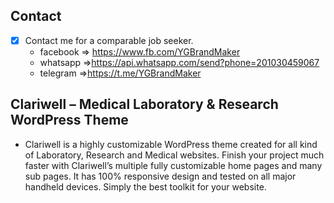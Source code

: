
## Contact 

- [x] Contact me for a comparable job seeker.
	- facebook => https://www.fb.com/YGBrandMaker
	- whatsapp =>https://api.whatsapp.com/send?phone=201030459067
	- telegram =>https://t.me/YGBrandMaker

##  Clariwell – Medical Laboratory & Research WordPress Theme



- Clariwell is a highly customizable WordPress theme created for all kind of Laboratory, Research and Medical websites. Finish your project much faster with Clariwell’s multiple fully customizable home pages and many sub pages. It has 100% responsive design and tested on all major handheld devices. Simply the best toolkit for your website.

